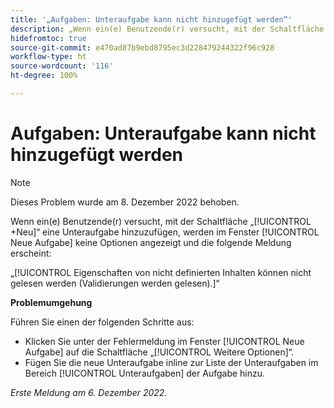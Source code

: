 ```yaml
---
title: '„Aufgaben: Unteraufgabe kann nicht hinzugefügt werden“'
description: „Wenn ein(e) Benutzende(r) versucht, mit der Schaltfläche ‚+Neu‘ eine Unteraufgabe hinzuzufügen, werden im Fenster ‚Neue Aufgabe‘ keine Optionen angezeigt und die folgende Meldung erscheint:“
hidefromtoc: true
source-git-commit: e470ad87b9ebd8795ec3d228479244322f96c928
workflow-type: ht
source-wordcount: '116'
ht-degree: 100%

---
```



# Aufgaben: Unteraufgabe kann nicht hinzugefügt werden

>[!NOTE]
>
>Dieses Problem wurde am 8. Dezember 2022 behoben.

Wenn ein(e) Benutzende(r) versucht, mit der Schaltfläche „[!UICONTROL +Neu]“ eine Unteraufgabe hinzuzufügen, werden im Fenster [!UICONTROL Neue Aufgabe] keine Optionen angezeigt und die folgende Meldung erscheint:

„[!UICONTROL Eigenschaften von nicht definierten Inhalten können nicht gelesen werden (Validierungen werden gelesen).]“

**Problemumgehung**

Führen Sie einen der folgenden Schritte aus:

* Klicken Sie unter der Fehlermeldung im Fenster [!UICONTROL Neue Aufgabe] auf die Schaltfläche „[!UICONTROL Weitere Optionen]“.
* Fügen Sie die neue Unteraufgabe inline zur Liste der Unteraufgaben im Bereich [!UICONTROL Unteraufgaben] der Aufgabe hinzu.

_Erste Meldung am 6. Dezember 2022._

